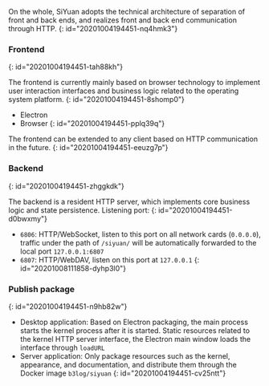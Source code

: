 On the whole, SiYuan adopts the technical architecture of separation of front and back ends, and realizes front and back end communication through HTTP.
{: id="20201004194451-nq4hmk3"}

### Frontend
{: id="20201004194451-tah88kh"}

The frontend is currently mainly based on browser technology to implement user interaction interfaces and business logic related to the operating system platform.
{: id="20201004194451-8shomp0"}

* Electron
* Browser
{: id="20201004194451-pplq39q"}

The frontend can be extended to any client based on HTTP communication in the future.
{: id="20201004194451-eeuzg7p"}

### Backend
{: id="20201004194451-zhggkdk"}

The backend is a resident HTTP server, which implements core business logic and state persistence. Listening port:
{: id="20201004194451-d0bwxmy"}

* `6806`: HTTP/WebSocket, listen to this port on all network cards (`0.0.0.0`), traffic under the path of `/siyuan/` will be automatically forwarded to the local port `127.0.0.1:6807`
* `6807`: HTTP/WebDAV, listen on this port at `127.0.0.1`
{: id="20201008111858-dyhp3l0"}

### Publish package
{: id="20201004194451-n9hb82w"}

* Desktop application: Based on Electron packaging, the main process starts the kernel process after it is started. Static resources related to the kernel HTTP server interface, the Electron main window loads the interface through `loadURL`
* Server application: Only package resources such as the kernel, appearance, and documentation, and distribute them through the Docker image `b3log/siyuan`
{: id="20201004194451-cv25ntt"}
